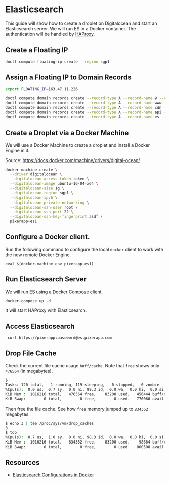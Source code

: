 # Elasticsearch

This guide will show how to create a droplet on Digitalocean and start an Elasticsearch server.
We will run ES in a Docker container. The authentication will be handled by [HAProxy](https://github.com/pixerapp/haproxy).

## Create a Floating IP

```bash
doctl compute floating-ip create --region sgp1
```

## Assign a Floating IP to Domain Records

```bash
export FLOATING_IP=163.47.11.226

doctl compute domain records create --record-type A --record-name @ --record-data $FLOATING_IP $DOMAIN
doctl compute domain records create --record-type A --record-name www --record-data $FLOATING_IP $DOMAIN
doctl compute domain records create --record-type A --record-name cdn --record-data $FLOATING_IP $DOMAIN
doctl compute domain records create --record-type A --record-name api --record-data $FLOATING_IP $DOMAIN
doctl compute domain records create --record-type A --record-name es --record-data $FLOATING_IP $DOMAIN
```

## Create a Droplet via a Docker Machine

We will use a Docker Machine to create a droplet and install a Docker Engine in it.

Source: https://docs.docker.com/machine/drivers/digital-ocean/

```bash
docker-machine create \
  --driver digitalocean \
  --digitalocean-access-token token \
  --digitalocean-image ubuntu-16-04-x64 \
  --digitalocean-size 1g \
  --digitalocean-region sgp1 \
  --digitalocean-ipv6 \
  --digitalocean-private-networking \
  --digitalocean-ssh-user root \
  --digitalocean-ssh-port 22 \
  --digitalocean-ssh-key-fingerprint asdf \
  pixerapp-es1
```

## Configure a Docker client.

Run the following command to configure the local `docker` client to work with the new remote Docker Engine.

    eval $(docker-machine env pixerapp-es1)

## Run Elasticsearch Server

We will run ES using a Docker Compose client.

    docker-compose up -d

It will start HAProxy with Elasticsearch.

## Access Elasticsearch

     curl https://pixerapp:password@es.pixerapp.com

## Drop File Cache

Check the current file cache usage `buff/cache`. Note that `free` shows only `476564` (in megabytes).

```bash
$ 
Tasks: 120 total,   1 running, 119 sleeping,   0 stopped,   0 zombie
%Cpu(s):  0.0 us,  0.7 sy,  0.0 ni, 99.3 id,  0.0 wa,  0.0 hi,  0.0 si,  0.0 st
KiB Mem :  1016216 total,   476564 free,    83208 used,   456444 buff/cache
KiB Swap:        0 total,        0 free,        0 used.   770060 avail Mem
```

Then free the file cache. See how `free` memory jumped up to `834352` megabytes.

```bash
$ echo 3 | tee /proc/sys/vm/drop_caches
3
$ top
%Cpu(s):  0.7 us,  1.0 sy,  0.0 ni, 98.3 id,  0.0 wa,  0.0 hi,  0.0 si,  0.0 st
KiB Mem :  1016216 total,   834352 free,    83200 used,    98664 buff/cache
KiB Swap:        0 total,        0 free,        0 used.   800508 avail Mem
```

## Resources

- [Elasticsearch Configurations in Docker](https://www.elastic.co/guide/en/elasticsearch/reference/current/docker.html)
